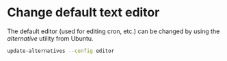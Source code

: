 # Change default text editor

The default editor (used for editing cron, etc.) can be changed by using the *alternative* utility from Ubuntu.

```bash
update-alternatives --config editor
```


